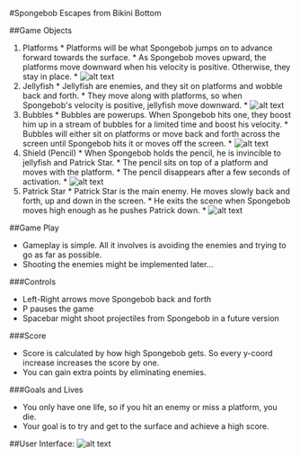 #Spongebob Escapes from Bikini Bottom

##Game Objects
  1. Platforms
    * Platforms will be what Spongebob jumps on to advance forward towards the surface.
    * As Spongebob moves upward, the platforms move downward when his velocity is positive. Otherwise, they stay in place.
    * ![alt text](https://raw.github.com/usc-csci102-spring2013/game_rstack/master/PA5_Images/1-c-extended.png?login=ryancstack&token=9a85973499c4bf8095df4c40e359c8d7 "Spongebob")
  2. Jellyfish
    * Jellyfish are enemies, and they sit on platforms and wobble back and forth.
    * They move along with platforms, so when Spongebob's velocity is positive, jellyfish move downward.
    * ![alt text](https://raw.github.com/usc-csci102-spring2013/game_rstack/master/PA5_Images/5-a-squid.png?login=ryancstack&token=09cd49fa5fdd884b495a6a22beab56e6 "Jellyfish")
  3. Bubbles
    * Bubbles are powerups. When Spongebob hits one, they boost him up in a stream of bubbles for a limited time and boost his velocity.
    * Bubbles will either sit on platforms or move back and forth across the screen until Spongebob hits it or moves off the screen.
    * ![alt text](https://raw.github.com/usc-csci102-spring2013/game_rstack/master/PA5_Images/bubble2.png?login=ryancstack&token=fd37cd44da2e1579aaa4dc9dc1dc3075 "Bubble") 
  4. Shield (Pencil)
    * When Spongebob holds the pencil, he is invincible to jellyfish and Patrick Star.
    * The pencil sits on top of a platform and moves with the platform.
    * The pencil disappears after a few seconds of activation.
    * ![alt text](https://raw.github.com/usc-csci102-spring2013/game_rstack/master/PA5_Images/pencil.png?login=ryancstack&token=56c1698273608cefadd60355b6900631 "Pencil")
  5. Patrick Star
    * Patrick Star is the main enemy. He moves slowly back and forth, up and down in the screen.
    * He exits the scene when Spongebob moves high enough as he pushes Patrick down.
    * ![alt text](https://raw.github.com/usc-csci102-spring2013/game_rstack/master/PA5_Images/6-a-patrick.png?login=ryancstack&token=c5996542f25aee11253e2a6961fc3205 "Patrick")

##Game Play
  * Gameplay is simple. All it involves is avoiding the enemies and trying to go as far as possible.
  * Shooting the enemies might be implemented later...

###Controls
  * Left-Right arrows move Spongebob back and forth
  * P pauses the game
  * Spacebar might shoot projectiles from Spongebob in a future version

###Score
  * Score is calculated by how high Spongebob gets. So every y-coord increase increases the score by one.
  * You can gain extra points by eliminating enemies.

###Goals and Lives
  * You only have one life, so if you hit an enemy or miss a platform, you die.
  * Your goal is to try and get to the surface and achieve a high score.

##User Interface:
![alt text](http://i.imgur.com/Cat6bua.png "Layout")


